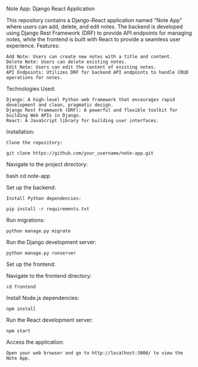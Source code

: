 Note App: Django React Application

This repository contains a Django-React application named "Note App" where users can add, delete, and edit notes. The backend is developed using Django Rest Framework (DRF) to provide API endpoints for managing notes, while the frontend is built with React to provide a seamless user experience.
Features:

    Add Note: Users can create new notes with a title and content.
    Delete Note: Users can delete existing notes.
    Edit Note: Users can edit the content of existing notes.
    API Endpoints: Utilizes DRF for backend API endpoints to handle CRUD operations for notes.

Technologies Used:

    Django: A high-level Python web framework that encourages rapid development and clean, pragmatic design.
    Django Rest Framework (DRF): A powerful and flexible toolkit for building Web APIs in Django.
    React: A JavaScript library for building user interfaces.

Installation:

    Clone the repository:

    git clone https://github.com/your_username/note-app.git

Navigate to the project directory:

bash  cd note-app

Set up the backend:

    Install Python dependencies:

    pip install -r requirements.txt

Run migrations:

    python manage.py migrate

Run the Django development server:

    python manage.py runserver

Set up the frontend:

Navigate to the frontend directory:

    cd frontend

Install Node.js dependencies:

    npm install

Run the React development server:

    npm start

Access the application:

    Open your web browser and go to http://localhost:3000/ to view the Note App.
